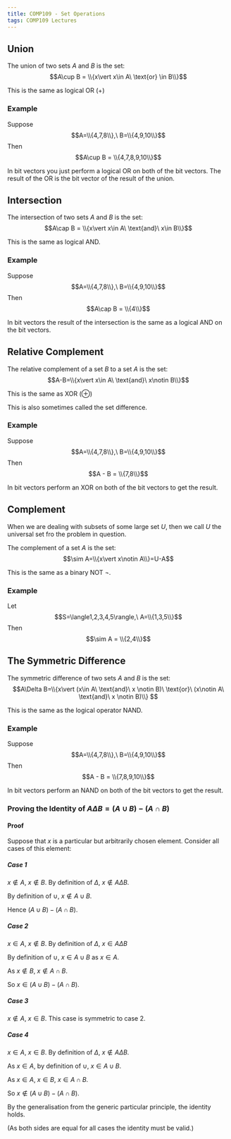 ```yaml
---
title: COMP109 - Set Operations
tags: COMP109 Lectures
---
```

## Union
The union of two sets $A$ and $B$ is the set: 
$$A\cup B = \\{x\vert x\in A\ \text{or} \in B\\}$$

This is the same as logical OR ($+$)

### Example  
Suppose
$$A=\\{4,7,8\\},\ B=\\{4,9,10\\}$$ 
Then
$$A\cup B = \\{4,7,8,9,10\\}$$

In bit vectors you just perform a logical OR on both of the bit vectors. The result of the OR is the bit vector of the result of the union.

## Intersection
The intersection of two sets $A$ and $B$ is the set:
$$A\cap B = \\{x\vert x\in A\ \text{and}\ x\in B\\}$$

This is the same as logical AND.

### Example
Suppose
$$A=\\{4,7,8\\},\ B=\\{4,9,10\\}$$ 
Then
$$A\cap B = \\{4\\}$$

In bit vectors the result of the intersection is the same as a logical AND on the bit vectors.

## Relative Complement
The relative complement of a set $B$ to a set $A$ is the set:
$$A-B=\\{x\vert x\in A\ \text{and}\ x\notin B\\}$$

This is the same as XOR ($\oplus$)

This is also sometimes called the set difference.
### Example  
Suppose
$$A=\\{4,7,8\\},\ B=\\{4,9,10\\}$$ 
Then
$$A - B = \\{7,8\\}$$

In bit vectors perform an XOR on both of the bit vectors to get the result.

## Complement
When we are dealing with subsets of some large set $U$, then we call $U$ the universal set fro the problem in question.

The complement of a set $A$ is the set:
$$\sim A=\\{x\vert x\notin A\\}=U-A$$

This is the same as a binary NOT $\neg$.

### Example
Let
$$S=\langle1,2,3,4,5\rangle,\ A=\\{1,3,5\\}$$
Then
$$\sim A = \\{2,4\\}$$

## The Symmetric Difference
The symmetric difference of two sets $A$ and $B$ is the set:
$$A\Delta B=\\{x\vert (x\in A\ \text{and}\ x \notin B)\ \text{or}\ (x\notin A\ \text{and}\ x \notin B)\\} $$

This is the same as the logical operator NAND.

### Example  
Suppose
$$A=\\{4,7,8\\},\ B=\\{4,9,10\\}$$ 
Then
$$A - B = \\{7,8,9,10\\}$$

In bit vectors perform an NAND on both of the bit vectors to get the result.

### Proving the Identity of $A\Delta B=(A\cup B)-(A\cap B)$
#### Proof
Suppose that $x$ is a particular but arbitrarily chosen element. Consider all cases of this element:

##### Case 1
$x\notin A,\ x\notin B$. By definition of $\Delta,\ x\notin A\Delta B$.

By definition of $\cup,\ x\notin A\cup B$.

Hence $(A\cup B)-(A\cap B)$.

##### Case 2
$x\in A,\ x\notin B$. By definition of $\Delta,\ x\in A\Delta B$

By definition of $\cup,\ x\in A\cup B$ as $x\in A$. 

As $x\notin B,\ x\notin A\cap B$. 

So $x\in(A\cup B)-(A\cap B)$.

##### Case 3
$x\notin A,\ x\in B$. This case is symmetric to case 2.

##### Case 4
$x\in A,\ x\in B$. By definition of $\Delta,\ x\notin A\Delta B$.

As $x\in A$, by definition of $\cup,\ x\in A\cup B$.

As $x\in A,\ x\in B,\ x\in A\cap B$.

So $x\notin (A\cup B)-(A\cap B)$.

By the generalisation from the generic particular principle, the identity holds.

(As both sides are equal for all cases the identity must be valid.)